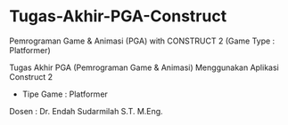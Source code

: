 # Tugas-Akhir-PGA-Construct
Pemrograman Game & Animasi (PGA) with CONSTRUCT 2 (Game Type : Platformer)

Tugas Akhir PGA (Pemrograman Game & Animasi) Menggunakan Aplikasi Construct 2
- Tipe Game : Platformer

Dosen : Dr. Endah Sudarmilah S.T. M.Eng.
